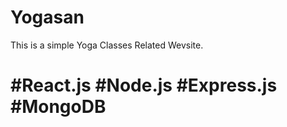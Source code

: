 # Yogasan

This is a simple Yoga Classes Related Wevsite.

# #React.js #Node.js #Express.js #MongoDB
